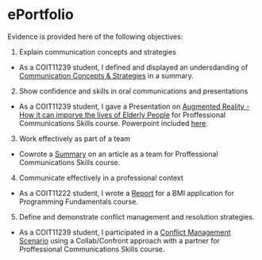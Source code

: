 # ePortfolio
Evidence is provided here of the following objectives:
1. Explain communication concepts and strategies
- As a COIT11239 student, I defined and displayed an undersdanding of [Communication Concepts & Strategies](Communication.docx) in a summary.
2. Show confidence and skills in oral communications and presentations
- As a COIT11239 student, I gave a Presentation on [Augmented Reality - How it can imporve the lives of Elderly People](CompressedPresentation.mp4) for Proffessional Communications Skills course. Powerpoint included [here](Augmented%20Reality.pptx).
3. Work effectively as part of a team
- Cowrote a [Summary](MobWriting.docx) on an article as a team for Proffessional Communications Skills course.
4. Communicate effectively in a professional context
- As a COIT11222 student, I wrote a [Report](Report.docx) for a BMI application for Programming Fundamentals course.
5. Define and demonstrate conflict management and resolution strategies.
- As a COIT11239 student, I participated in a [Conflict Management Scenario](ConflictScenario.docx) using a Collab/Confront approach with a partner for Proffessional Communications Skills course.

